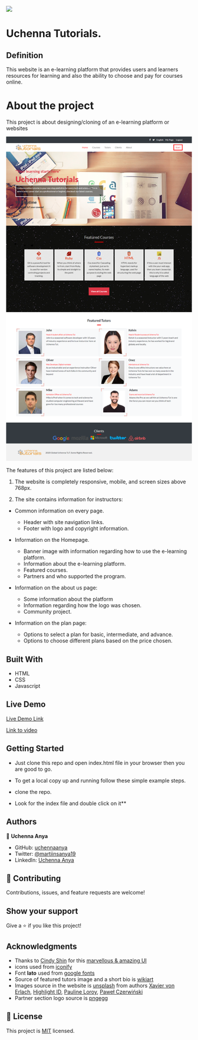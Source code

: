 ![](https://img.shields.io/badge/Microverse-blueviolet)

# Uchenna Tutorials.

## Definition

This website is an e-learning platform that provides users and learners resources for learning and also the ability to choose and pay for courses online.

# About the project

This project is about designing/cloning of an e-learning platform or websites

![screenshot](./assets/images/site-screenshot.png)

The features of this project are listed below:

1. The website is completely responsive, mobile, and screen sizes above 768px.

2. The site contains information for instructors:

- Common information on every page.

  - Header with site navigation links.
  - Footer with logo and copyright information.

- Information on the Homepage.

  - Banner image with information regarding how to use the e-learning platform.
  - Information about the e-learning platform.
  - Featured courses.
  - Partners and who supported the program.

- Information on the about us page:

  - Some information about the platform
  - Information regarding how the logo was chosen.
  - Community project.

- Information on the plan page:
  - Options to select a plan for basic, intermediate, and advance.
  - Options to choose different plans based on the price chosen.

## Built With

- HTML
- CSS
- Javascript

## Live Demo

[Live Demo Link](https://priceless-williams-b54992.netlify.app/)

[Link to video](https://www.loom.com/share/fbb36d3e6ef24027bdaaeec13ddef5ac)

## Getting Started

- Just clone this repo and open index.html file in your browser then you are good to go.

- To get a local copy up and running follow these simple example steps.

- clone the repo.

- Look for the index file and double click on it\*\*

## Authors

👤 **Uchenna Anya**

- GitHub: [uchennaanya](https://github.com/uchennaanya)
- Twitter: [@martiinsanya19](https://twitter.com/martinsanya19)
- LinkedIn: [Uchenna Anya](https://www.linkedin.com/in/uchenna-anya/)

## 🤝 Contributing

Contributions, issues, and feature requests are welcome!

## Show your support

Give a ⭐️ if you like this project!

## Acknowledgments

- Thanks to [Cindy Shin](https://www.behance.net/adagio07) for this [marvellous & amazing UI](https://www.behance.net/gallery/29845175/CC-Global-Summit-2015)
- icons used from [iconify](https://iconify.design/)
- Font **lato** used from [google fonts](https://fonts.google.com/)
- Source of featured tutors image and a short bio is [wikiart](https://www.images.google.com)
- Images source in the website is [unsplash](https://unsplash.com/) from authors [Xavier von Erlach](https://unsplash.com/@altumcode?utm_source=unsplash&utm_medium=referral&utm_content=creditCopyText), [Highlight ID](https://unsplash.com/@highlightid), [Pauline Loroy](https://unsplash.com/@paulinel), [Paweł Czerwiński](https://unsplash.com/@pawel_czerwinski)
- Partner section logo source is [pngegg](https://www.pngegg.com/)

## 📝 License

This project is [MIT](./LICENSE) licensed.
